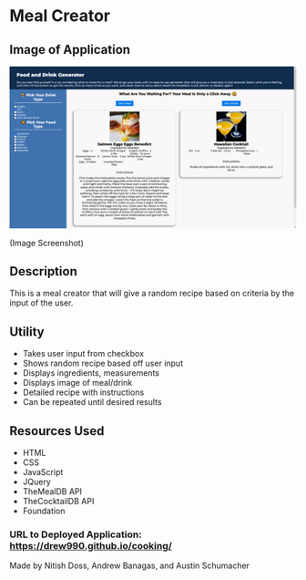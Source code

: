 # Meal Creator

## Image of Application

![](assets/images/screenshot.png)

(Image Screenshot)

## Description

This is a meal creator that will give a random recipe based on criteria by the input of the user.

## Utility

- Takes user input from checkbox
- Shows random recipe based off user input
- Displays ingredients, measurements
- Displays image of meal/drink
- Detailed recipe with instructions
- Can be repeated until desired results

## Resources Used

- HTML
- CSS
- JavaScript
- JQuery
- TheMealDB API
- TheCocktailDB API
- Foundation

### URL to Deployed Application: https://drew990.github.io/cooking/

Made by Nitish Doss, Andrew Banagas, and Austin Schumacher

